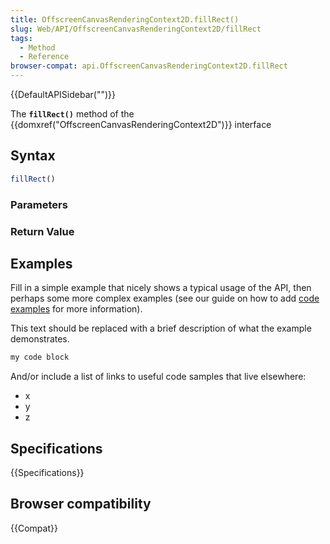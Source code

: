 ```yaml
---
title: OffscreenCanvasRenderingContext2D.fillRect()
slug: Web/API/OffscreenCanvasRenderingContext2D/fillRect
tags:
  - Method
  - Reference
browser-compat: api.OffscreenCanvasRenderingContext2D.fillRect
---
```

{{DefaultAPISidebar("")}}

The **`fillRect()`** method of the {{domxref("OffscreenCanvasRenderingContext2D")}} interface 

## Syntax

```js
fillRect()
```

### Parameters



### Return Value



## Examples

Fill in a simple example that nicely shows a typical usage of the API, then perhaps some more complex examples (see our guide on how to add [code examples](/en-US/docs/MDN/Contribute/Structures/Code_examples) for more information).

This text should be replaced with a brief description of what the example demonstrates.

```js
my code block
```

And/or include a list of links to useful code samples that live elsewhere:

*   x
*   y
*   z

## Specifications

{{Specifications}}

## Browser compatibility

{{Compat}}

